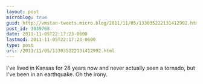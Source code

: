 ```yaml
---
layout: post
microblog: true
guid: http://vmstan-tweets.micro.blog/2011/11/05/133035222131412992.html
post_id: 3039768
date: 2011-11-05T22:17:23-0600
lastmod: 2011-11-05T22:17:23-0600
type: post
url: /2011/11/05/133035222131412992.html
---
```

I've lived in Kansas for 28 years now and never actually seen a tornado, but I've been in an earthquake. Oh the irony.
